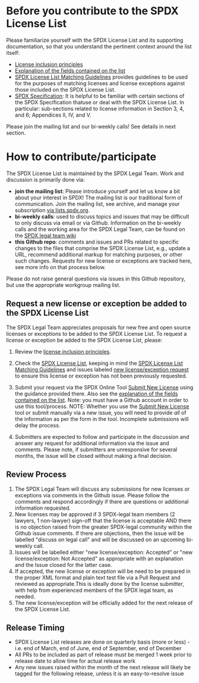 # Before you contribute to the SPDX License List
Please familiarize yourself with the SPDX License List and its supporting documentation, so that you understand the pertinent context around the list itself:
* [License inclusion principles](DOCS/license-inclusion-principles.md) 
* [Explanation of the fields contained on the list](DOCS/license-fields.md)
* [SPDX License List Matching Guidelines](https://spdx.org/spdx-license-list/matching-guidelines) provides guidelines to be used for the purposes of matching licenses and license exceptions against those included on the SPDX License List.
* [SPDX Specification](https://spdx.org/specifications): It is helpful to be familiar with certain sections of the SPDX Specification thatuse or deal with the SPDX License List. In particular: sub-sections related to license information in Section 3, 4, and 6; Appendices II, IV, and V.

Please join the mailing list and our bi-weekly calls! See details in next section.

# How to contribute/participate
The SPDX License List is maintained by the SPDX Legal Team. Work and discussion is primarily done via:
* **join the mailing list**: Please introduce yourself and let us know a bit about your interest in SPDX! The mailing list is our traditional form of communication. Join the mailing list, see archive, and manage your subscription [via lists.spdx.org](https://lists.spdx.org/g/Spdx-legal).
* **bi-weekly calls**: used to discuss topics and issues that may be difficult to only discuss via email or via Github. Information on the bi-weekly calls and the working area for the SPDX Legal Team, can be found on the [SPDX legal team wiki](https://wiki.spdx.org/view/Legal_Team)
* **this Github repo**: comments and issues and PRs related to specific changes to the files that comprise the SPDX License List, e.g., update a URL, recommend additional markup for matching purposes, or other such changes. Requests for new license or exceptions are tracked here, see more info on that process below.

Please do not raise general questions via issues in this Github repository, but use the appropriate workgroup mailing list.

## Request a new license or exception be added to the SPDX License List
The SPDX Legal Team appreciates proposals for new free and open source licenses or exceptions to be added to the SPDX License List.  To request a license or exception be added to the SPDX License List, please:

1.  Review the [license inclusion principles](DOCS/license-inclusion-principles.md).

2.  Check the [SPDX License List](https://spdx.org/licenses/), keeping in mind the [SPDX License List Matching Guidelines](https://spdx.org/spdx-license-list/matching-guidelines) and issues labeled [new license/exception request](https://github.com/spdx/license-list-XML/labels/new%20license%2Fexception%20request) to ensure this license or exception has not been previously requested.

3. Submit your request via the SPDX Online Tool [Submit New License](https://tools.spdx.org/app/submit_new_license/) using the guidance provided there. Also see the [explanation of the fields contained on the list](DOCS/license-fields.md). Note: you must have a Github account in order to use this tool/process. NOTE: Whether you use the [Submit New License](https://tools.spdx.org/app/submit_new_license/) tool or submit manually via a new issue, you will need to provide *all* of the information as per the form in the tool. Incomplete submissions will delay the process. 

4. Submitters are expected to follow and participate in the discussion and answer any request for additional information via the issue and comments. Please note, if submitters are unresponsive for several months, the issue will be closed without making a final decision.

## Review Process

1. The SPDX Legal Team will discuss any submissions for new licenses or exceptions via comments in the Github issue. Please follow the comments and respond accordingly if there are questions or additional information requested.
2. New licenses may be approved if 3 SPDX-legal team members (2 lawyers, 1 non-lawyer) sign-off that the license is acceptable AND there is no objection raised from the greater SPDX-legal community within the Github issue comments. If there are objections, then the issue will be labelled "discuss on legal call" and will be discussed on an upcoming bi-weekly call.
3. Issues will be labelled either "new license/exception: Accepted" or "new license/exception: Not Accepted" as appropriate with an explanation and the Issue closed for the latter case.
4. If accepted, the new license or exception will be need to be prepared in the proper XML format and plain text test file via a Pull Request and reviewed as appropriate.This is ideally done by the license submitter, with help from experienced members of the SPDX legal team, as needed.
5. The new license/exception will be officially added for the next release of the SPDX License List.

## Release Timing
* SPDX License List releases are done on quarterly basis (more or less) - i.e. end of March, end of June, end of September, end of December
* All PRs to be included as part of release must be merged 1 week prior to release date to allow time for actual release work
* Any new issues raised within the month of the next release will likely be tagged for the following release, unless it is an easy-to-resolve issue
